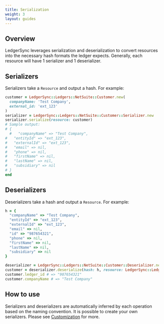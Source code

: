 ```yaml
---
title: Serialization
weight: 3
layout: guides
---
```


## Overview

LedgerSync leverages serialization and deserialization to convert resources into the necessary hash formats the ledger expects.  Generally, each resource will have 1 serializer and 1 deserializer.

## Serializers

Serializers take a `Resource` and output a hash.  For example:

```ruby
customer = LedgerSync::Ledgers::NetSuite::Customer.new(
  companyName: 'Test Company',
  external_id: 'ext_123'
)
serializer = LedgerSync::Ledgers::NetSuite::Customer::Serializer.new
serializer.serialize(resource: customer)
# Sample output:
# {
  #   "companyName" => "Test Company",
#   "entityId" => "ext_123",
#   "externalId" => "ext_123",
#   "email" => nil,
#   "phone" => nil,
#   "firstName" => nil,
#   "lastName" => nil,
#   "subsidiary" => nil
# }
end
```

## Deserializers

Deserializers take a hash and output a `Resource`.  For example:

```ruby
h = {
  "companyName" => "Test Company",
  "entityId" => "ext_123",
  "externalId" => "ext_123",
  "email" => nil,
  "id" => "987654321",
  "phone" => nil,
  "firstName" => nil,
  "lastName" => nil,
  "subsidiary" => nil
}

deserializer = LedgerSync::Ledgers::NetSuite::Customer::Deserializer.new
customer = deserializer.deserialize(hash: h, resource: LedgerSync::Ledgers::NetSuite::Customer.new)
customer.ledger_id # => "987654321"
customer.companyName # => "Test Company"
```

## How to use

Serializers and deserializers are automatically inferred by each operation based on the naming convention.  It is possible to create your own serializers.  Please see [Customization](/guides/customization) for more.